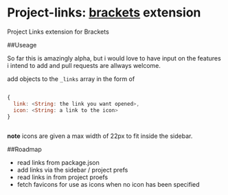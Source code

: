 Project-links: [brackets](https://github.com/adobe/brackets) extension
======================

Project Links extension for Brackets 

##Useage

So far this is amazingly alpha, but i would love to have input on the features i intend to add 
and pull requests are allways welcome.

add objects to the ```_links``` array in the form of

```javascript

{
  link: <String: the link you want opened>,
  icon: <String: a link to the icon>
}
        
```

**note** icons are given a max width of 22px to fit inside the sidebar.

##Roadmap

* read links from package.json
* add links via the sidebar / project prefs
* read links in from project proefs
* fetch favicons for use as icons when no icon has been specified
